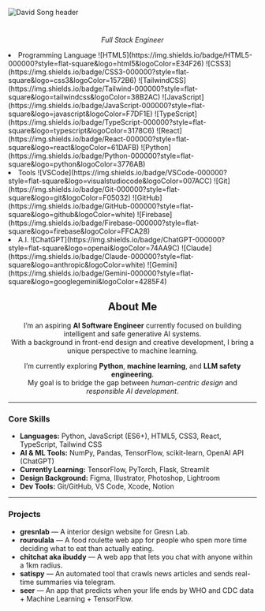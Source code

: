 ![David Song header](https://capsule-render.vercel.app/api?type=waving&height=150&color=gradient&text=David%20Song&fontAlignY=33&fontSize=50&fontAlign=30)
<h1 align="center"></h1>
<p align="center">
<i>Full Stack Engineer</i></p>

<li> Programming Language
![HTML5](https://img.shields.io/badge/HTML5-000000?style=flat-square&logo=html5&logoColor=E34F26)
![CSS3](https://img.shields.io/badge/CSS3-000000?style=flat-square&logo=css3&logoColor=1572B6)
![TailwindCSS](https://img.shields.io/badge/Tailwind-000000?style=flat-square&logo=tailwindcss&logoColor=38B2AC)
![JavaScript](https://img.shields.io/badge/JavaScript-000000?style=flat-square&logo=javascript&logoColor=F7DF1E)
![TypeScript](https://img.shields.io/badge/TypeScript-000000?style=flat-square&logo=typescript&logoColor=3178C6)
![React](https://img.shields.io/badge/React-000000?style=flat-square&logo=react&logoColor=61DAFB)
![Python](https://img.shields.io/badge/Python-000000?style=flat-square&logo=python&logoColor=3776AB)
</li>

<li> Tools
![VSCode](https://img.shields.io/badge/VSCode-000000?style=flat-square&logo=visualstudiocode&logoColor=007ACC)
![Git](https://img.shields.io/badge/Git-000000?style=flat-square&logo=git&logoColor=F05032)
![GitHub](https://img.shields.io/badge/GitHub-000000?style=flat-square&logo=github&logoColor=white)
![Firebase](https://img.shields.io/badge/Firebase-000000?style=flat-square&logo=firebase&logoColor=FFCA28)
</li>

<li> A.I.
![ChatGPT](https://img.shields.io/badge/ChatGPT-000000?style=flat-square&logo=openai&logoColor=74AA9C)
![Claude](https://img.shields.io/badge/Claude-000000?style=flat-square&logo=anthropic&logoColor=white)
![Gemini](https://img.shields.io/badge/Gemini-000000?style=flat-square&logo=googlegemini&logoColor=4285F4)
</li>
</div>
<h2 align="center">About Me</h2>

<p align="center">
  I’m an aspiring <strong>AI Software Engineer</strong> currently focused on building intelligent and safe generative AI systems.<br>
  With a background in front-end design and creative development, I bring a unique perspective to machine learning.
</p>

<p align="center">
  I’m currently exploring <strong>Python</strong>, <strong>machine learning</strong>, and <strong>LLM safety engineering</strong>.<br>
  My goal is to bridge the gap between <em>human-centric design</em> and <em>responsible AI development</em>.
</p>

<hr>

<h3>Core Skills</h3>

<ul>
  <li><strong>Languages:</strong> Python, JavaScript (ES6+), HTML5, CSS3, React, TypeScript, Tailwind CSS</li>
  <li><strong>AI & ML Tools:</strong> NumPy, Pandas, TensorFlow, scikit-learn, OpenAI API (ChatGPT)</li>
  <li><strong>Currently Learning:</strong> TensorFlow, PyTorch, Flask, Streamlit</li>
  <li><strong>Design Background:</strong> Figma, Illustrator, Photoshop, Lightroom</li>
  <li><strong>Dev Tools:</strong> Git/GitHub, VS Code, Xcode, Notion</li>
</ul>

<hr>

<h3>Projects</h3>

<ul>
  <li><strong>gresnlab</strong> — A interior design website for Gresn Lab. </li>
  <li><strong>rouroulala</strong> — A food roulette web app for people who spen more time deciding what to eat than actually eating. </li>
  <li><strong>chitchat aka ibuddy</strong> — A web app that lets you chat with anyone within a 1km radius.</li>
  <li><strong>satispy</strong> — An automated tool that crawls news articles and sends real-time summaries via telegram. </li>
  <li><strong>seer</strong> — An app that predicts when your life ends by WHO and CDC data + Machine Learning + TensorFlow. </li>
</ul>
